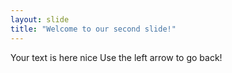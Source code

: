 ```yaml
---
layout: slide
title: "Welcome to our second slide!"
---
```

Your text is here nice
Use the left arrow to go back!
